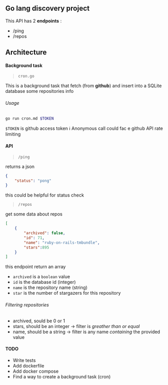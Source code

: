 ## Go lang discovery project

This API has 2 **endpoints** :
- /ping
- /repos

## Architecture

#### Background task

> `cron.go`

This is a background task that fetch (from **github**) and insert into a SQLite database some repositories info

###### Usage

```sh
go run cron.md $TOKEN
```

`$TOKEN` is github access token :information_source: Anonymous call could fac e github API rate limiting

#### API

> `/ping`

returns a json
```json
{
    "status": "pong"
}
```

this could be helpful for status check

> `/repos`

get some data about repos
```json
[
    {
        "archived": false,
        "id": 71,
        "name": "ruby-on-rails-tmbundle",
        "stars":895
    }
]
```

this endpoint return an array

- `archived` is a `boolean` value
- `id` is the database id (integer)
- `name` is the repository name (string)
- `star` is the number of stargazers for this repository

###### Filtering repositories

- archived, sould be 0 or 1
- stars, should be an integer -> filter is _greather than or equal_
- name, should be a string -> filter is any name _containing_ the provided value

#### TODO

+ Write tests
+ Add dockerfile
+ Add docker compose
+ Find a way to create a background task (cron)